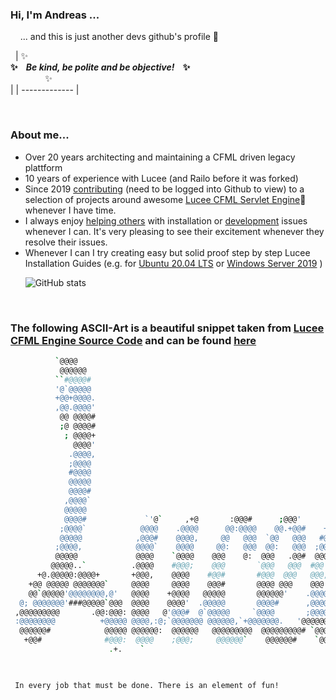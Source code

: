### Hi, I'm Andreas ...

&nbsp; &nbsp; ... and this is just another devs github's profile 👋

&nbsp; 
| ✨ &nbsp; &nbsp; &nbsp;<br>**✨&nbsp; &nbsp; _Be kind, be polite and be objective!_&nbsp; &nbsp; ✨**<br>&nbsp; &nbsp;  &nbsp; &nbsp; &nbsp;  &nbsp; &nbsp; ✨<br> |
| ------------- |

&nbsp; 
&nbsp; 
### About me...
- Over 20 years architecting and maintaining a CFML driven legacy plattform
- 10 years of experience with Lucee (and Railo before it was forked)
- Since 2019 [contributing](https://github.com/pulls?q=is%3Apr+author%3AandreasRu+archived%3Afalse+is%3Aclosed) (need to be logged into Github to view) to a selection of projects around awesome [Lucee CFML Servlet Engine](https://github.com/lucee/Lucee)🚀 whenever I have time.
- I always enjoy [helping others](https://dev.lucee.org/u/andreas/summary) with installation or [development](https://stackoverflow.com/users/2645359/andreasru) issues whenever I can. It's very pleasing to see their excitement whenever they resolve their issues.
- Whenever I can I try creating easy but solid proof step by step Lucee Installation Guides (e.g. for [Ubuntu 20.04 LTS](https://www.youtube.com/watch?v=Hk9mbHWFGvQ&list=PLk5a6z4LgytWw41VjPn6MNCVkYY62_yZC) or [Windows Server 2019](https://www.youtube.com/watch?v=kTilVJgN1_o&list=PLk5a6z4LgytUZw9gJX0n7QGt8__GLBAnf) )

&nbsp; 
&nbsp; 
&nbsp; 
![GitHub stats](https://github-readme-stats.vercel.app/api?username=andreasRu&show_icons=true&theme=radical)

&nbsp; 
&nbsp;
### The following ASCII-Art is a beautiful snippet taken from [Lucee CFML Engine Source Code](https://github.com/lucee/Lucee) and can be found [here](https://github.com/lucee/Lucee/blob/2156ca43c5549e552b0eca775cf294d3fd338f3d/ant/build-core.xml#L139) 

```bash         
          `@@@@                                                               
           @@@@@@                                                              
          ``#@@@@#                                                             
          '@`@@@@@                                                             
          +@@+@@@@.                                                            
          ,@@.@@@@'                                                            
           @@ @@@@#                                                            
           ;@ @@@@#                                                            
            ; @@@@+                                                            
              @@@@'                                                            
             .@@@@,                                                            
             ;@@@@                                                             
             #@@@@                                                             
             @@@@@                                                             
             @@@@#                                                             
            ,@@@@`                                                             
            @@@@@                                                              
            @@@@#             `'@`     ,+@       :@@@#      ;@@@'       #@@@`  
           ;@@@@`            @@@@    .@@@@      @@:@@@@    @@.+@@#    +@#`@@@` 
           @@@@@            ,@@@#    @@@@,     @@   @@@  `@@   @@@   #@#  :@@# 
          ;@@@@,            @@@@`    @@@@     @@:   @@@  @@:   @@@  ;@@   ;@@' 
          @@@@@             @@@@    `@@@@    @@@    @:  @@@   .@@#  @@@   @@@  
         @@@@@..`          .@@@@    #@@@;    @@@       `@@@   @@@  #@@'  `@@#  
      +@.@@@@@:@@@@+       +@@@,    @@@@    #@@#       #@@@  @@@   @@@,  @@@   
    +@@ @@@@@ @@@@@@@`     @@@@     @@@@    @@@#       @@@@ @@@    @@@.,@@;    
    @@`@@@@@'@@@@@@@@,@'   @@@@    +@@@@   @@@@@       @@@@@@'    .@@@@@@     ;
  @; @@@@@@@'###@@@@@`@@@  @@@@    @@@@'  .@@@@@       @@@@#      ,@@@@`     '#
 ,@@@@@@@@@       .@@:@@@: @@@@   @'@@@#  @`@@@@@     `@@@@       ;@@@@     @@,
 :@@@@@@@@          +@@@@@ @@@@,:@;`@@@@@@@ @@@@@@,`+@@@@@@@.   '@@@@@@@,.#@@, 
  @@@@@@#            @@@@@ @@@@@@:  @@@@@@   @@@@@@@@@  @@@@@@@@@# `@@@@@@@@`  
   +@@#              #@@@:  @@@@    ;@@@;     @@@@@@`    @@@@@@#    `@@@@@#    
                      .+.    `                                                 
                                                                               


 In every job that must be done. There is an element of fun!
 
 ```
